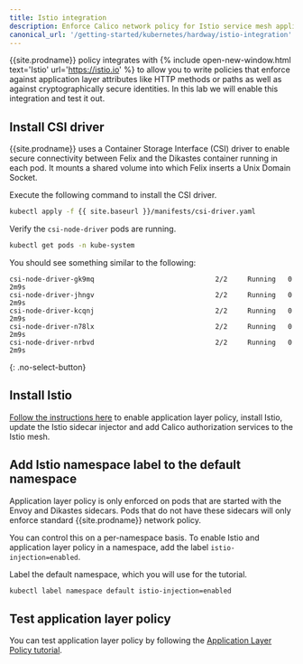 ```yaml
---
title: Istio integration
description: Enforce Calico network policy for Istio service mesh applications.
canonical_url: '/getting-started/kubernetes/hardway/istio-integration'
---
```


{{site.prodname}} policy integrates with {% include open-new-window.html text='Istio' url='https://istio.io' %} to allow you to write policies that enforce against
application layer attributes like HTTP methods or paths as well as against cryptographically secure identities. In this
lab we will enable this integration and test it out.

## Install CSI driver

{{site.prodname}} uses a Container Storage Interface (CSI) driver to enable secure connectivity between Felix and the Dikastes container
running in each pod.  It mounts a shared volume into which Felix inserts a Unix Domain Socket.

Execute the following command to install the CSI driver.

```bash
kubectl apply -f {{ site.baseurl }}/manifests/csi-driver.yaml
```

Verify the `csi-node-driver` pods are running.

```bash
kubectl get pods -n kube-system
```

You should see something similar to the following:

```
csi-node-driver-gk9mq                              2/2     Running   0             2m9s
csi-node-driver-jhngv                              2/2     Running   0             2m9s
csi-node-driver-kcqnj                              2/2     Running   0             2m9s
csi-node-driver-n78lx                              2/2     Running   0             2m9s
csi-node-driver-nrbvd                              2/2     Running   0             2m9s
```
{: .no-select-button}

## Install Istio

[Follow the instructions here]({{site.baseurl}}/security/app-layer-policy) to enable application layer policy, install Istio, update the
Istio sidecar injector and add Calico authorization services to the Istio mesh.

## Add Istio namespace label to the default namespace

Application layer policy is only enforced on pods that are started with the
Envoy and Dikastes sidecars.  Pods that do not have these sidecars will
only enforce standard {{site.prodname}} network policy.

You can control this on a per-namespace basis.  To enable Istio and application
layer policy in a namespace, add the label `istio-injection=enabled`.

Label the default namespace, which you will use for the tutorial.

```bash
kubectl label namespace default istio-injection=enabled
```


## Test application layer policy

You can test application layer policy by following the [Application Layer Policy tutorial](/security/tutorials/app-layer-policy/enforce-policy-istio).

